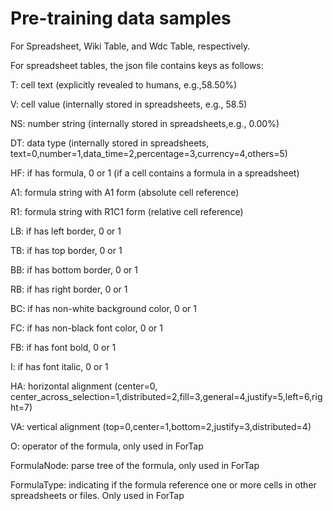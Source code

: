 # Pre-training data samples
For Spreadsheet, Wiki Table, and Wdc Table, respectively.

For spreadsheet tables, the json file contains keys as follows:

T: cell text (explicitly revealed to humans, e.g.,58.50%)

V: cell value (internally stored in spreadsheets, e.g., 58.5)

NS: number string (internally stored in spreadsheets,e.g., 0.00%)

DT: data type (internally stored in spreadsheets, text=0,number=1,data_time=2,percentage=3,currency=4,others=5)

HF: if has formula, 0 or 1 (if a cell contains a formula in a spreadsheet)

A1: formula string with A1 form (absolute cell reference)

R1: formula string with R1C1 form (relative cell reference)

LB: if has left border, 0 or 1

TB: if has top border, 0 or 1

BB: if has bottom border, 0 or 1

RB: if has right border, 0 or 1

BC: if has non-white background color, 0 or 1

FC: if has non-black font color, 0 or 1

FB: if has font bold, 0 or 1

I: if has font italic, 0 or 1

HA: horizontal alignment (center=0, center_across_selection=1,distributed=2,fill=3,general=4,justify=5,left=6,right=7)

VA: vertical alignment (top=0,center=1,bottom=2,justify=3,distributed=4)

O: operator of the formula, only used in ForTap

FormulaNode: parse tree of the formula, only used in ForTap

FormulaType: indicating if the formula reference one or more cells in other spreadsheets or files. Only used in ForTap
